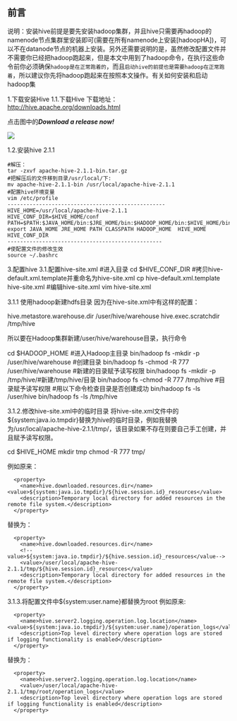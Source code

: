 ## 前言  

说明：安装hive前提是要先安装hadoop集群，并且hive只需要再hadoop的namenode节点集群里安装即可(需要在所有namenode上安装[hadoopHA])，可以不在datanode节点的机器上安装。另外还需要说明的是，虽然修改配置文件并不需要你已经把hadoop跑起来，但是本文中用到了hadoop命令，在执行这些命令前你必须确保`hadoop是在正常跑着的`，而且`启动hive的前提也是需要hadoop在正常跑着`，所以建议你先将hadoop跑起来在按照本文操作。有关如何安装和启动hadoop集

1.下载安装Hive
1.1.下载Hive 
下载地址：http://hive.apache.org/downloads.html  

点击图中的***Download a release now!***

![](https://img-blog.csdn.net/20170512220130465?watermark/2/text/aHR0cDovL2Jsb2cuY3Nkbi5uZXQvcHVjYW9fY3Vn/font/5a6L5L2T/fontsize/400/fill/I0JBQkFCMA==/dissolve/70/gravity/Center)

1.2.安装hive 2.1.1
```
#解压：
tar -zxvf apache-hive-2.1.1-bin.tar.gz
#把解压后的文件移到目录/usr/local/下:
mv apache-hive-2.1.1-bin /usr/local/apache-hive-2.1.1
#配置hive环境变量
vim /etc/profile
--------------------------------------------------
HIVE_HOME=/usr/local/apache-hive-2.1.1
HIVE_CONF_DIR=$HIVE_HOME/conf
PATH=$PATH:$JAVA_HOME/bin:$JRE_HOME/bin:$HADOOP_HOME/bin:$HIVE_HOME/bin
export JAVA_HOME JRE_HOME PATH CLASSPATH HADOOP_HOME  HIVE_HOME HIVE_CONF_DIR
-------------------------------------------------
#使配置文件的修改生效
source ~/.bashrc

```

3.配置hive
3.1.配置hive-site.xml
#进入目录
cd $HIVE_CONF_DIR
#拷贝hive-default.xml.template并重命名为hive-site.xml
cp hive-default.xml.template  hive-site.xml
#编辑hive-site.xml
vim hive-site.xml

3.1.1 使用hadoop新建hdfs目录
因为在hive-site.xml中有这样的配置：

  <name>hive.metastore.warehouse.dir</name>
  <value>/user/hive/warehouse</value>
   <name>hive.exec.scratchdir</name>
  <value>/tmp/hive</value>

所以要在Hadoop集群新建/user/hive/warehouse目录，执行命令

cd $HADOOP_HOME #进入Hadoop主目录
bin/hadoop fs -mkdir -p  /user/hive/warehouse #创建目录
bin/hadoop fs -chmod -R 777 /user/hive/warehouse #新建的目录赋予读写权限
bin/hadoop fs -mkdir -p /tmp/hive/#新建/tmp/hive/目录
bin/hadoop fs -chmod -R 777 /tmp/hive #目录赋予读写权限
#用以下命令检查目录是否创建成功
bin/hadoop fs -ls /user/hive
bin/hadoop fs -ls /tmp/hive

3.1.2.修改hive-site.xml中的临时目录
将hive-site.xml文件中的${system:java.io.tmpdir}替换为hive的临时目录，例如我替换为/usr/local/apache-hive-2.1.1/tmp/，该目录如果不存在则要自己手工创建，并且赋予读写权限。

cd $HIVE_HOME
mkdir tmp
chmod -R 777 tmp/

例如原来：
```
  <property>
    <name>hive.downloaded.resources.dir</name><value>${system:java.io.tmpdir}/${hive.session.id}_resources</value>
    <description>Temporary local directory for added resources in the remote file system.</description>
  </property>
```
替换为：
```
  <property>
    <name>hive.downloaded.resources.dir</name>
    <!--value>${system:java.io.tmpdir}/${hive.session.id}_resources</value-->
    <value>/user/local/apache-hive-2.1.1/tmp/${hive.session.id}_resources</value>
    <description>Temporary local directory for added resources in the remote file system.</description>
  </property>
```
3.1.3.将配置文件中${system:user.name}都替换为root
例如原来:
```
  <property>
    <name>hive.server2.logging.operation.log.location</name><value>${system:java.io.tmpdir}/${system:user.name}/operation_logs</value>
    <description>Top level directory where operation logs are stored if logging functionality is enabled</description>
  </property>
```
替换为：
```
  <property>
    <name>hive.server2.logging.operation.log.location</name>
    <value>/user/local/apache-hive-2.1.1/tmp/root/operation_logs</value>
    <description>Top level directory where operation logs are stored if logging functionality is enabled</description>
  </property>
```